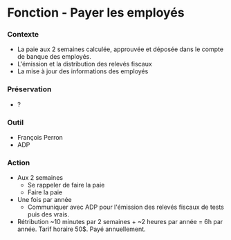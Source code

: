# Fonction - Payer les employés
### Contexte
- La paie aux 2 semaines calculée, approuvée et déposée dans le compte de banque des employés.
- L'émission et la distribution des relevés fiscaux
- La mise à jour des informations des employés
### Préservation
- ?
### Outil
- François Perron
- ADP
### Action
- Aux 2 semaines
    - Se rappeler de faire la paie
    - Faire la paie
- Une fois par année
    - Communiquer avec ADP pour l'émission des relevés fiscaux de tests puis des vrais.
- Rétribution ~10 minutes par 2 semaines + ~2 heures par année = 6h par année. Tarif horaire 50$. Payé annuellement.
